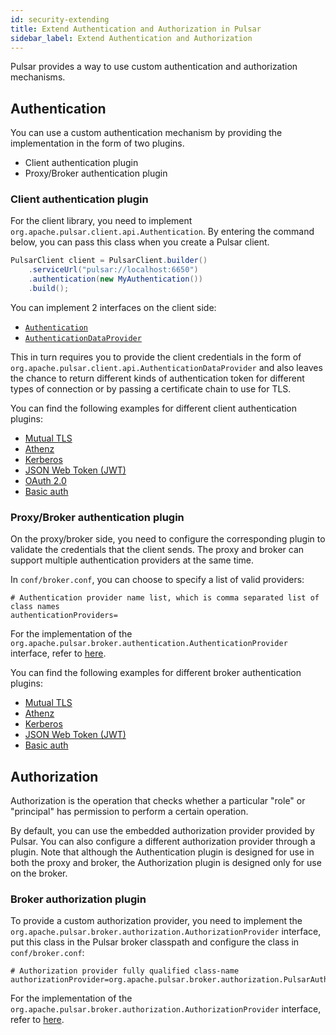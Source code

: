 ```yaml
---
id: security-extending
title: Extend Authentication and Authorization in Pulsar
sidebar_label: Extend Authentication and Authorization
---
```


Pulsar provides a way to use custom authentication and authorization mechanisms.

## Authentication

You can use a custom authentication mechanism by providing the implementation in the form of two plugins.
* Client authentication plugin
* Proxy/Broker authentication plugin

### Client authentication plugin

For the client library, you need to implement `org.apache.pulsar.client.api.Authentication`. By entering the command below, you can pass this class when you create a Pulsar client.

```java
PulsarClient client = PulsarClient.builder()
    .serviceUrl("pulsar://localhost:6650")
    .authentication(new MyAuthentication())
    .build();
```

You can implement 2 interfaces on the client side:
 * [`Authentication`](http://pulsar.apache.org/api/client/org/apache/pulsar/client/api/Authentication.html)
 * [`AuthenticationDataProvider`](http://pulsar.apache.org/api/client/org/apache/pulsar/client/api/AuthenticationDataProvider.html)

This in turn requires you to provide the client credentials in the form of `org.apache.pulsar.client.api.AuthenticationDataProvider` and also leaves the chance to return different kinds of authentication token for different types of connection or by passing a certificate chain to use for TLS.

You can find the following examples for different client authentication plugins:
 * [Mutual TLS](https://github.com/apache/pulsar/blob/master/pulsar-client/src/main/java/org/apache/pulsar/client/impl/auth/AuthenticationTls.java)
 * [Athenz](https://github.com/apache/pulsar/blob/master/pulsar-client-auth-athenz/src/main/java/org/apache/pulsar/client/impl/auth/AuthenticationAthenz.java)
 * [Kerberos](https://github.com/apache/pulsar/blob/master/pulsar-client-auth-sasl/src/main/java/org/apache/pulsar/client/impl/auth/AuthenticationSasl.java)
 * [JSON Web Token (JWT)](https://github.com/apache/pulsar/blob/master/pulsar-client/src/main/java/org/apache/pulsar/client/impl/auth/AuthenticationToken.java)
 * [OAuth 2.0](https://github.com/apache/pulsar/blob/master/pulsar-client/src/main/java/org/apache/pulsar/client/impl/auth/oauth2/AuthenticationOAuth2.java)
 * [Basic auth](https://github.com/apache/pulsar/blob/master/pulsar-client/src/main/java/org/apache/pulsar/client/impl/auth/AuthenticationBasic.java)

### Proxy/Broker authentication plugin

On the proxy/broker side, you need to configure the corresponding plugin to validate the credentials that the client sends. The proxy and broker can support multiple authentication providers at the same time.

In `conf/broker.conf`, you can choose to specify a list of valid providers:

```properties
# Authentication provider name list, which is comma separated list of class names
authenticationProviders=
```

For the implementation of the `org.apache.pulsar.broker.authentication.AuthenticationProvider` interface, refer to [here](https://github.com/apache/pulsar/blob/master/pulsar-broker-common/src/main/java/org/apache/pulsar/broker/authentication/AuthenticationProvider.java).

You can find the following examples for different broker authentication plugins:

 * [Mutual TLS](https://github.com/apache/pulsar/blob/master/pulsar-broker-common/src/main/java/org/apache/pulsar/broker/authentication/AuthenticationProviderTls.java)
 * [Athenz](https://github.com/apache/pulsar/blob/master/pulsar-broker-auth-athenz/src/main/java/org/apache/pulsar/broker/authentication/AuthenticationProviderAthenz.java)
 * [Kerberos](https://github.com/apache/pulsar/blob/master/pulsar-broker-auth-sasl/src/main/java/org/apache/pulsar/broker/authentication/AuthenticationProviderSasl.java)
 * [JSON Web Token (JWT)](https://github.com/apache/pulsar/blob/master/pulsar-broker-common/src/main/java/org/apache/pulsar/broker/authentication/AuthenticationProviderToken.java)
 * [Basic auth](https://github.com/apache/pulsar/blob/master/pulsar-broker-common/src/main/java/org/apache/pulsar/broker/authentication/AuthenticationProviderToken.java)

## Authorization

Authorization is the operation that checks whether a particular "role" or "principal" has permission to perform a certain operation.

By default, you can use the embedded authorization provider provided by Pulsar. You can also configure a different authorization provider through a plugin. Note that although the Authentication plugin is designed for use in both the proxy and broker, the Authorization plugin is designed only for use on the broker.

### Broker authorization plugin

To provide a custom authorization provider, you need to implement the `org.apache.pulsar.broker.authorization.AuthorizationProvider` interface, put this class in the Pulsar broker classpath and configure the class in `conf/broker.conf`:

 ```properties
 # Authorization provider fully qualified class-name
 authorizationProvider=org.apache.pulsar.broker.authorization.PulsarAuthorizationProvider
 ```

For the implementation of the `org.apache.pulsar.broker.authorization.AuthorizationProvider` interface, refer to [here](https://github.com/apache/pulsar/blob/master/pulsar-broker-common/src/main/java/org/apache/pulsar/broker/authorization/AuthorizationProvider.java).